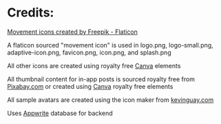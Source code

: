 <h1>Credits:</h1>
<a href="https://www.flaticon.com/free-icons/movement" title="movement icons">Movement icons created by Freepik - Flaticon</a>
<p>A flaticon sourced "movement icon" is used in logo.png, logo-small.png, adaptive-icon.png, favicon.png, icon.png, and splash.png</p>
<p></p>
<p>All other icons are created using royalty free <a href="https://www.canva.com">Canva</a> elements</p>
<p></p>
<p> All thumbnail content for in-app posts is sourced royalty free from <a href="https://www.pixabay.com">Pixabay.com</a> or created using <a href="https://www.canva.com">Canva</a> royalty free elements</a>
<p></p>
<p>All sample avatars are created using the icon maker from <a href="https://www.kevinguay.com/icon-maker/">kevinguay.com</a></p>
<p></p>
<p>Uses <a href="https://cloud.appwrite.io">Appwrite</a> database for backend</p>
